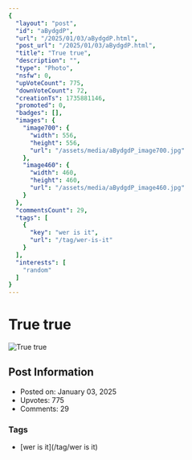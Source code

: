 ```yaml
---
{
  "layout": "post",
  "id": "aBydgdP",
  "url": "/2025/01/03/aBydgdP.html",
  "post_url": "/2025/01/03/aBydgdP.html",
  "title": "True true",
  "description": "",
  "type": "Photo",
  "nsfw": 0,
  "upVoteCount": 775,
  "downVoteCount": 72,
  "creationTs": 1735881146,
  "promoted": 0,
  "badges": [],
  "images": {
    "image700": {
      "width": 556,
      "height": 556,
      "url": "/assets/media/aBydgdP_image700.jpg"
    },
    "image460": {
      "width": 460,
      "height": 460,
      "url": "/assets/media/aBydgdP_image460.jpg"
    }
  },
  "commentsCount": 29,
  "tags": [
    {
      "key": "wer is it",
      "url": "/tag/wer-is-it"
    }
  ],
  "interests": [
    "random"
  ]
}
---
```


# True true

![True true](/assets/media/aBydgdP_image700.jpg)

## Post Information

- Posted on: January 03, 2025
- Upvotes: 775
- Comments: 29

### Tags

- [wer is it](/tag/wer is it)
